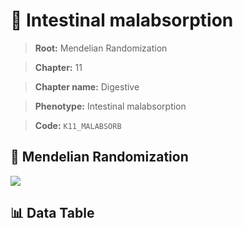# 🧪 Intestinal malabsorption

> **Root:** Mendelian Randomization

> **Chapter:** 11  

> **Chapter name:** Digestive

> **Phenotype:** Intestinal malabsorption  

> **Code:** `K11_MALABSORB`

## 🧬 Mendelian Randomization  

<img src="/MR/Figures/Forward/K11_MALABSORB.png"/>

## 📊 Data Table

<CsvTableMRF src="/public/MR/Data/Forward/K11_MALABSORB.csv"/>
